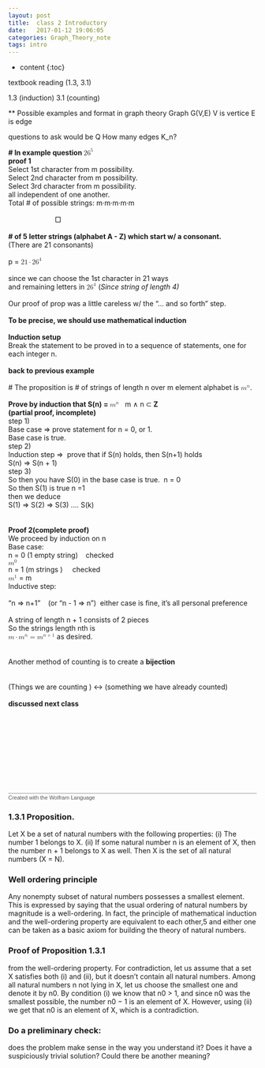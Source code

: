 ```yaml
---
layout: post
title:  class 2 Introductory
date:   2017-01-12 19:06:05
categories: Graph_Theory_note
tags: intro 
---
```


* content
{:toc}

textbook reading (1.3, 3.1)

1.3 (induction)
3.1 (counting)





** Possible examples and format in graph theory
Graph G(V,E)
V is vertice
E is edge

questions to ask would be
Q How many edges K_n?



<?xml version="1.0" encoding="UTF-8"?>
<?xml-stylesheet type="text/xsl" href="/asset/xml_content/graph-theory/HTMLFiles/pmathml.xsl"?>
<!DOCTYPE html PUBLIC "-//W3C//DTD XHTML 1.1 plus MathML 2.0//EN"
        "/asset/xml_content/graph-theory/HTMLFiles/xhtml-math11-f.dtd">

<!-- Created with the Wolfram Language for Students - Personal Use Only : www.wolfram.com -->

<html xmlns="http://www.w3.org/1999/xhtml">
<head>
 <title>
  class2-02-11 (the Wolfram Language for Students - Personal Use Only : www.wolfram.com)
 </title>
 <link href="/asset/xml_content/graph-theory/HTMLFiles/class2-02-11.css" rel="stylesheet" type="text/css" />
</head>

<body>

<p class="Text">
 <span style='font-weight: bold;'># In example question </span><span style='font-weight: bold;'><span><math xmlns='http://www.w3.org/1998/Math/MathML'
    mathematica:form='TraditionalForm'
    xmlns:mathematica='http://www.wolfram.com/XML/'>
 <msup>
  <msup>
   <mn>26</mn>
   <mn>5</mn>
  </msup>
  <mtext>&#62371;</mtext>
 </msup>
</math></span></span><br /><span style='font-weight: bold;'>proof 1 </span><br />Select 1st character from m possibility. <br />Select 2nd character from m possibility. <br />Select 3rd character from m possibility. <br />all independent of one another. <br />Total # of possible strings: m&middot;m&middot;m&middot;m&middot;m<br /><br />&nbsp;&nbsp;&nbsp;&nbsp;&nbsp;&nbsp;&nbsp;&nbsp;&nbsp;&nbsp;&nbsp;&nbsp;&nbsp;&nbsp;&nbsp;&nbsp;&nbsp;&nbsp;&nbsp;&nbsp;&nbsp;&nbsp;&nbsp;&nbsp;&#9633;<br />&nbsp;&nbsp;&nbsp;&nbsp;&nbsp;&nbsp;&nbsp;&nbsp;&nbsp;&nbsp;&nbsp;&nbsp;&nbsp;&nbsp;&nbsp;&nbsp;&nbsp;&nbsp;&nbsp;&nbsp;&nbsp;&nbsp;&nbsp;&nbsp;<br /><span style='font-weight: bold;'># of 5 letter strings (alphabet A - Z) which start w/ a consonant.<br /></span>(There are 21 consonants)<br /><br />p = <span><span><math xmlns='http://www.w3.org/1998/Math/MathML'
    mathematica:form='TraditionalForm'
    xmlns:mathematica='http://www.wolfram.com/XML/'>
 <mrow>
  <mn>21</mn>
  <mo>&centerdot;</mo>
  <msup>
   <mn>26</mn>
   <mn>4</mn>
  </msup>
 </mrow>
</math></span></span><br /><br />since we can choose the 1st character in 21 ways<br />and remaining letters in <span><span><math xmlns='http://www.w3.org/1998/Math/MathML'
    mathematica:form='TraditionalForm'
    xmlns:mathematica='http://www.wolfram.com/XML/'>
 <msup>
  <mn>26</mn>
  <mn>4</mn>
 </msup>
</math></span></span> (<span style='font-style: italic;'>Since string of length 4)</span><br /><br />Our proof of prop was a little careless w/ the &ldquo;... and so forth&rdquo; step. <br /><br /><span style='font-weight: bold;'>To be precise, we should use mathematical induction</span><br /><br /><span style='font-weight: bold;'>Induction setup</span><br />Break the statement to be proved in to a sequence of statements, one for each integer n. <br /><br /><span style='font-weight: bold;'>back to previous example</span><br /><br /># The proposition is # of strings of length n over m element alphabet is <span><span><math xmlns='http://www.w3.org/1998/Math/MathML'
    mathematica:form='TraditionalForm'
    xmlns:mathematica='http://www.wolfram.com/XML/'>
 <msup>
  <mi>m</mi>
  <mi>n</mi>
 </msup>
</math></span></span>.<br /><br /><span style='font-weight: bold;'>Prove by induction that S(n) = </span><span><span><math xmlns='http://www.w3.org/1998/Math/MathML'
    mathematica:form='TraditionalForm'
    xmlns:mathematica='http://www.wolfram.com/XML/'>
 <msup>
  <mi>m</mi>
  <mi>n</mi>
 </msup>
</math></span></span>&nbsp;&nbsp;&nbsp;m &and; n &sub;<span style='font-weight: bold;'> Z<br />(partial proof, incomplete)</span><br />step 1)<br />Base case &rArr; prove statement for n = 0, or 1. <br />Base case is true.<br />step 2)<br />Induction step &rArr;&nbsp;&nbsp;prove that if S(n) holds, then S(n+1) holds<br />S(n) &rArr; S(n + 1)<br />step 3)<br />So then you have S(0) in the base case is true.&nbsp;&nbsp;n = 0<br />So then S(1) is true n =1<br />then we deduce<br />S(1) &rArr; S(2) &rArr; S(3) .... S(k)<br /><br /><br /><span style='font-weight: bold;'>Proof 2(complete proof)</span><br />We proceed by induction on n<br />Base case:<br />n = 0 (1 empty string)&nbsp;&nbsp;&nbsp;&nbsp;checked<br /><span><span><math xmlns='http://www.w3.org/1998/Math/MathML'
    mathematica:form='TraditionalForm'
    xmlns:mathematica='http://www.wolfram.com/XML/'>
 <msup>
  <mi>m</mi>
  <mn>0</mn>
 </msup>
</math></span></span><br />n = 1 (m strings )&nbsp;&nbsp;&nbsp;&nbsp;&nbsp;checked<br /><span><span><math xmlns='http://www.w3.org/1998/Math/MathML'
    mathematica:form='TraditionalForm'
    xmlns:mathematica='http://www.wolfram.com/XML/'>
 <msup>
  <mi>m</mi>
  <mn>1</mn>
 </msup>
</math></span></span> = m<br />Inductive step:<br /><br />&ldquo;n &rArr; n+1&rdquo;&nbsp;&nbsp;&nbsp;&nbsp;(or &ldquo;n - 1 &rArr; n&rdquo;)&nbsp;&nbsp;either case is fine, it&rsquo;s all personal preference<br /><br />A string of length n + 1 consists of 2 pieces<br />So the strings length nth is <br /><span><span><math xmlns='http://www.w3.org/1998/Math/MathML'
    mathematica:form='TraditionalForm'
    xmlns:mathematica='http://www.wolfram.com/XML/'>
 <mrow>
  <mrow>
   <mi>m</mi>
   <mo>&centerdot;</mo>
   <msup>
    <mi>m</mi>
    <mi>n</mi>
   </msup>
  </mrow>
  <mo>=</mo>
  <mtext> </mtext>
  <msup>
   <mi>m</mi>
   <mrow>
    <mi>n</mi>
    <mo>+</mo>
    <mn>1</mn>
   </mrow>
  </msup>
 </mrow>
</math></span></span> as desired. <br /><br /><br />Another method of counting is to create a <span style='font-weight: bold;'>bijection<br /></span><br /><br />(Things we are counting ) &harr; (something we have already counted)<br /><br /><span style='font-weight: bold;'>discussed next class</span><br /><br /><br /><br /><br /><br /><br /><br /><br /><br />
</p>






<div style="font-family:Helvetica; font-size:11px; width:100%; border:1px none #999999; border-top-style:solid; padding-top:2px; margin-top:20px;">
 <a href="http://www.wolfram.com/language/" style="color:#000; text-decoration:none;">
  <span style="color:#555555">Created with the Wolfram Language</span> 
 </a>
</div>
</body>

</html>



### 1.3.1 Proposition. 
Let X be a set of natural numbers with the following properties:
(i) The number 1 belongs to X.
(ii) If some natural number n is an element of X, then the number
n + 1 belongs to X as well.
Then X is the set of all natural numbers (X = N).

### Well ordering principle
Any nonempty subset of natural numbers possesses a smallest element. This is expressed by saying that the usual ordering of natural numbers by magnitude is a well-ordering. In fact, the principle of mathematical induction and the well-ordering property are equivalent to each other,5 and either one can be taken as a basic axiom for building the theory of natural numbers.

### Proof of Proposition 1.3.1
from the well-ordering property. For contradiction, let us assume that a set X satisfies both (i) and (ii), but it doesn’t contain all natural numbers. Among all natural numbers n not lying in X, let us choose the smallest one and denote it by n0. By condition (i) we know that n0 > 1, and since n0 was the smallest possible, the number n0 − 1 is an element of X. However, using (ii) we get that n0 is an element of X, which is a contradiction.


 ### Do a preliminary check: 
 does the problem make sense in the way you understand it? 
 Does it have a suspiciously trivial solution? 
 Could there be another meaning?







